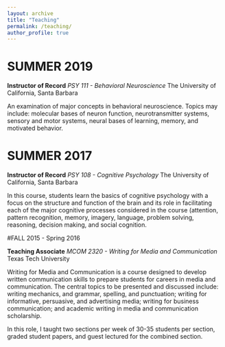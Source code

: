 ```yaml
---
layout: archive
title: "Teaching"
permalink: /teaching/
author_profile: true
---
```


# SUMMER 2019

**Instructor of Record**
*PSY 111 - Behavioral Neuroscience*
The University of California, Santa Barbara

An examination of major concepts in behavioral neuroscience. Topics may include: molecular bases of neuron function, neurotransmitter systems, sensory and motor systems, neural bases of learning, memory, and motivated behavior. 

# SUMMER 2017

**Instructor of Record**
*PSY 108 - Cognitive Psychology*
The University of California, Santa Barbara

In this course, students learn the basics of cognitive psychology with a focus on the structure and function of the brain and its role in facilitating each of the major cognitive processes considered in the course (attention, pattern recognition, memory, imagery, language, problem solving, reasoning, decision making, and social cognition. 

#FALL 2015 - Spring 2016

**Teaching Associate**
*MCOM 2320 - Writing for Media and Communication*
Texas Tech University

Writing for Media and Communication is a course designed to develop written communication skills to prepare students for careers in media and communication. The central topics to be presented and discussed include: writing mechanics, and grammar, spelling, and punctuation; writing for informative, persuasive, and advertising media; writing for business communication; and academic writing in media and communication scholarship.

In this role, I taught two sections per week of 30-35 students per section, graded student papers, and guest lectured for the combined section. 

